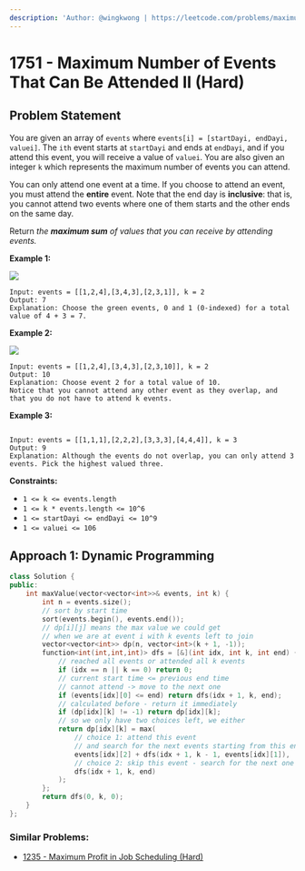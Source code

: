 ```yaml
---
description: 'Author: @wingkwong | https://leetcode.com/problems/maximum-number-of-events-that-can-be-attended-ii/'
---
```


# 1751 - Maximum Number of Events That Can Be Attended II (Hard)

## Problem Statement

You are given an array of `events` where `events[i] = [startDayi, endDayi, valuei]`. The `ith` event starts at `startDayi` and ends at `endDayi`, and if you attend this event, you will receive a value of `valuei`. You are also given an integer `k` which represents the maximum number of events you can attend.

You can only attend one event at a time. If you choose to attend an event, you must attend the **entire** event. Note that the end day is **inclusive**: that is, you cannot attend two events where one of them starts and the other ends on the same day.

Return _the **maximum sum** of values that you can receive by attending events._

**Example 1:**

![](https://assets.leetcode.com/uploads/2021/01/10/screenshot-2021-01-11-at-60048-pm.png)

```
Input: events = [[1,2,4],[3,4,3],[2,3,1]], k = 2
Output: 7
Explanation: Choose the green events, 0 and 1 (0-indexed) for a total value of 4 + 3 = 7.
```

**Example 2:**

![](https://assets.leetcode.com/uploads/2021/01/10/screenshot-2021-01-11-at-60150-pm.png)

```
Input: events = [[1,2,4],[3,4,3],[2,3,10]], k = 2
Output: 10
Explanation: Choose event 2 for a total value of 10.
Notice that you cannot attend any other event as they overlap, and that you do not have to attend k events.
```

**Example 3:**

<img src="https://assets.leetcode.com/uploads/2021/01/10/screenshot-2021-01-11-at-60703-pm.png" alt="" data-size="original"/>

```
Input: events = [[1,1,1],[2,2,2],[3,3,3],[4,4,4]], k = 3
Output: 9
Explanation: Although the events do not overlap, you can only attend 3 events. Pick the highest valued three.
```

**Constraints:**

* `1 <= k <= events.length`
* `1 <= k * events.length <= 10^6`
* `1 <= startDayi <= endDayi <= 10^9`
* `1 <= valuei <= 106`

## Approach 1: Dynamic Programming

```cpp
class Solution {
public:
    int maxValue(vector<vector<int>>& events, int k) {
        int n = events.size();
        // sort by start time
        sort(events.begin(), events.end());
        // dp[i][j] means the max value we could get 
        // when we are at event i with k events left to join 
        vector<vector<int>> dp(n, vector<int>(k + 1, -1));
        function<int(int,int,int)> dfs = [&](int idx, int k, int end) {
            // reached all events or attended all k events
            if (idx == n || k == 0) return 0;
            // current start time <= previous end time
            // cannot attend -> move to the next one
            if (events[idx][0] <= end) return dfs(idx + 1, k, end);
            // calculated before - return it immediately
            if (dp[idx][k] != -1) return dp[idx][k];
            // so we only have two choices left, we either
            return dp[idx][k] = max(
                // choice 1: attend this event 
                // and search for the next events starting from this end time
                events[idx][2] + dfs(idx + 1, k - 1, events[idx][1]),
                // choice 2: skip this event - search for the next one
                dfs(idx + 1, k, end)
            );
        };
        return dfs(0, k, 0);
    }
};
```

### Similar Problems:

- [1235 - Maximum Profit in Job Scheduling (Hard)](../1200-1299/maximum-profit-in-job-scheduling-hard)
